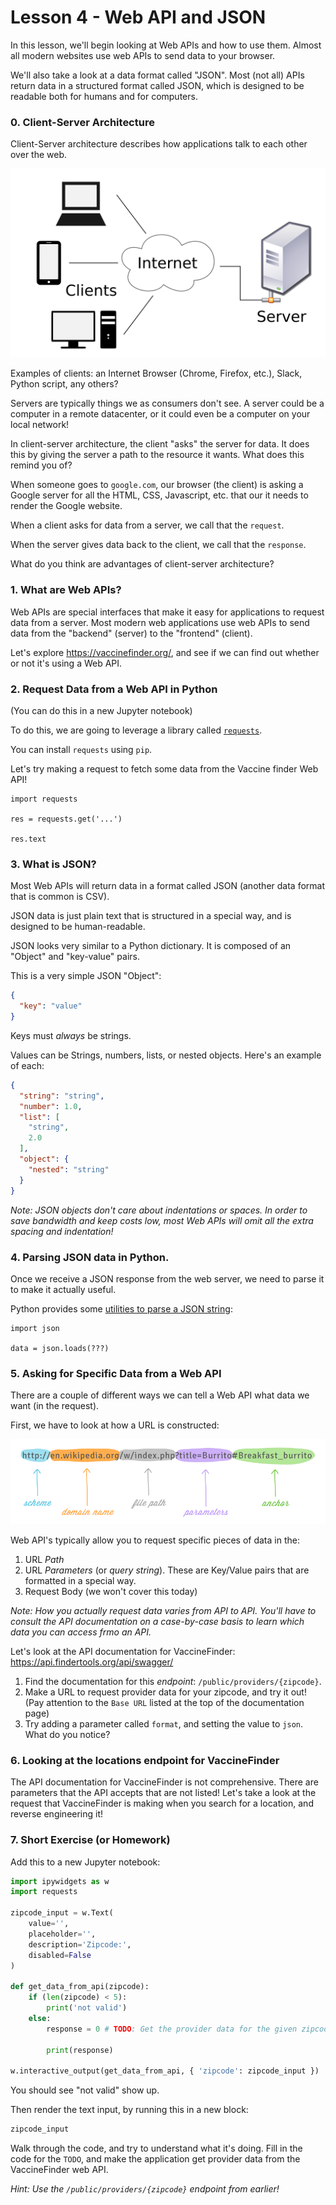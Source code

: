 # Lesson 4 - Web API and JSON

In this lesson, we'll begin looking at Web APIs and how to use them. Almost all modern websites use web APIs to send data to your browser.

We'll also take a look at a data format called "JSON". Most (not all) APIs return data in a structured format called JSON, which is designed to be readable both for humans and for computers.

### 0. Client-Server Architecture

Client-Server architecture describes how applications talk to each other over the web.

![Client Server Architecture](images/client-server.png)

Examples of clients: an Internet Browser (Chrome, Firefox, etc.), Slack, Python script, any others?

Servers are typically things we as consumers don't see. A server could be a computer in a remote datacenter, or it could even be a computer on your local network!

In client-server architecture, the client "asks" the server for data. It does this by giving the server a path to the resource it wants. What does this remind you of?

When someone goes to `google.com`, our browser (the client) is asking a Google server for all the HTML, CSS, Javascript, etc. that our it needs to render the Google website.

When a client asks for data from a server, we call that the `request`.

When the server gives data back to the client, we call that the `response`.

What do you think are advantages of client-server architecture?

### 1. What are Web APIs?

Web APIs are special interfaces that make it easy for applications to request data from a server. Most modern web applications use web APIs to send data from the "backend" (server) to the "frontend" (client).

Let's explore https://vaccinefinder.org/, and see if we can find out whether or not it's using a Web API.

### 2. Request Data from a Web API in Python

(You can do this in a new Jupyter notebook)

To do this, we are going to leverage a library called [`requests`](https://requests.readthedocs.io/en/master/).

You can install `requests` using `pip`.

Let's try making a request to fetch some data from the Vaccine finder Web API!

```
import requests

res = requests.get('...')

res.text
```

### 3. What is JSON?

Most Web APIs will return data in a format called JSON (another data format that is common is CSV).

JSON data is just plain text that is structured in a special way, and is designed to be human-readable.

JSON looks very similar to a Python dictionary. It is composed of an "Object" and "key-value" pairs.

This is a very simple JSON "Object":

```json
{
  "key": "value"
}
```

Keys must *always* be strings.

Values can be Strings, numbers, lists, or nested objects. Here's an example of each:

```json
{
  "string": "string",
  "number": 1.0,
  "list": [
    "string",
    2.0
  ],
  "object": {
    "nested": "string"
  }
}
```

*Note: JSON objects don't care about indentations or spaces. In order to save bandwidth and keep costs low, most Web APIs will omit all the extra spacing and indentation!*

### 4. Parsing JSON data in Python.

Once we receive a JSON response from the web server, we need to parse it to make it actually useful.

Python provides some [utilities to parse a JSON string](https://docs.python.org/3/library/json.html):

```
import json

data = json.loads(???)
```

### 5. Asking for Specific Data from a Web API

There are a couple of different ways we can tell a Web API what data we want (in the request).

First, we have to look at how a URL is constructed:

![URL Parts](images/url.png)

Web API's typically allow you to request specific pieces of data in the:

  1. URL *Path*
  2. URL *Parameters* (or *query string*). These are Key/Value pairs that are formatted in a special way.
  3. Request Body (we won't cover this today)

*Note: How you actually request data varies from API to API. You'll have to consult the API documentation on a case-by-case basis to learn which data you can access frmo an API.*

Let's look at the API documentation for VaccineFinder: https://api.findertools.org/api/swagger/

  1. Find the documentation for this *endpoint*: `/public/providers/{zipcode}`.
  2. Make a URL to request provider data for your zipcode, and try it out! (Pay attention to the `Base URL` listed at the top of the documentation page)
  3. Try adding a parameter called `format`, and setting the value to `json`. What do you notice?

### 6. Looking at the locations endpoint for VaccineFinder

The API documentation for VaccineFinder is not comprehensive. There are parameters that the API accepts that are not listed! Let's take a look at the request that VaccineFinder is making when you search for a location, and reverse engineering it!

### 7. Short Exercise (or Homework)

Add this to a new Jupyter notebook:

```python
import ipywidgets as w
import requests

zipcode_input = w.Text(
    value='',
    placeholder='',
    description='Zipcode:',
    disabled=False
)

def get_data_from_api(zipcode):
    if (len(zipcode) < 5):
        print('not valid')
    else:
        response = 0 # TODO: Get the provider data for the given zipcode, and print the JSON

        print(response)

w.interactive_output(get_data_from_api, { 'zipcode': zipcode_input })
```

You should see "not valid" show up.

Then render the text input, by running this in a new block:

```python
zipcode_input
```

Walk through the code, and try to understand what it's doing. Fill in the code for the `TODO`, and make the application get provider data from the VaccineFinder web API.

*Hint: Use the `/public/providers/{zipcode}` endpoint from earlier!*
